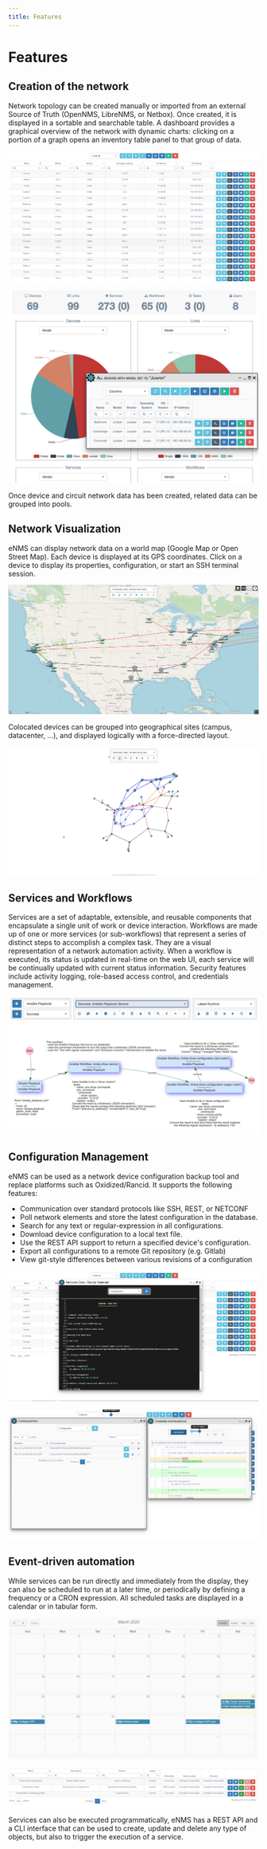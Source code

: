 ```yaml
---
title: Features
---
```

# Features

## Creation of the network

Network topology can be created manually or imported from an external 
Source of Truth (OpenNMS, LibreNMS, or Netbox). Once created, it is displayed in
a sortable and searchable table. A dashboard provides a graphical overview of 
the network with dynamic charts: clicking on a portion of a graph opens an
inventory table panel to that group of data.

![Inventory](../_static/base/inventory.png)

![Dashboard](../_static/base/dashboard.png)

Once device and circuit network data has been created, related data can be
grouped into pools.

## Network Visualization

eNMS can display network data on a world map (Google Map or Open Street Map). 
Each device is displayed at its GPS coordinates. Click on a device to display 
its properties, configuration, or start an SSH terminal session.

![Geographical View](../_static/inventory/network_visualization/network_view_2d.png)

Colocated devices can be grouped into geographical sites (campus, datacenter, 
\...), and displayed logically with a force-directed layout.

![Logical View](../_static/inventory/network_visualization/logical_view.png)

## Services and Workflows

Services are a set of adaptable, extensible, and reusable components that
encapsulate a single unit of work or device interaction. Workflows are made up
of one or more services (or sub-workflows) that represent a series of distinct
steps to accomplish a complex task. They are a visual representation of a
network automation activity. When a workflow is executed, its status is updated
in real-time on the web UI, each service will be continually updated with
current status information. Security features include activity logging,
role-based access control, and credentials management.

![Workflow Builder](../_static/base/workflow.png)

## Configuration Management

eNMS can be used as a network device configuration backup tool and replace 
platforms such as Oxidized/Rancid.  It supports the following features:

-   Communication over standard protocols like SSH, REST, or NETCONF
-   Poll network elements and store the latest configuration in the database.
-   Search for any text or regular-expression in all configurations.
-   Download device configuration to a local text file.
-   Use the REST API support to return a specified device's configuration.
-   Export all configurations to a remote Git repository (e.g. Gitlab)
-   View git-style differences between various revisions of a configuration


![Configuration Search](../_static/base/configuration_search.png)

![Configuration History](../_static/base/configuration_history.png)

## Event-driven automation

While services can be run directly and immediately from the display, they can 
also be scheduled to run at a later time, or periodically by defining a
frequency or a CRON expression. All scheduled tasks are displayed in a calendar
or in tabular form.

![Calendar](../_static/base/calendar.png)

![Calendar](../_static/base/sched_tasks_tabular.png)

Services can also be executed programmatically, eNMS has a REST API and a CLI 
interface that can be used to create, update and delete any type of objects, 
but also to trigger the execution of a service.

